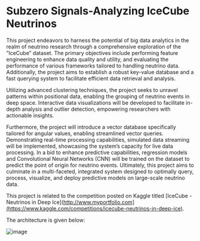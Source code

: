 # Subzero Signals-Analyzing IceCube Neutrinos
This project endeavors to harness the potential of big data analytics in the realm of neutrino research through a comprehensive exploration of the ”IceCube” dataset. The primary objectives include performing feature engineering to enhance data quality and utility, and evaluating the performance of various frameworks tailored to handling neutrino data. Additionally, the project aims to establish a robust key-value database and a fast querying system to facilitate efficient data retrieval and analysis.

Utilizing advanced clustering techniques, the project seeks to unravel patterns within positional data, enabling the grouping of neutrino events in deep space. Interactive data visualizations will be developed to facilitate in-depth analysis and outlier detection, empowering researchers with actionable insights.

Furthermore, the project will introduce a vector database specifically tailored for angular values, enabling streamlined vector queries. Demonstrating real-time processing capabilities, simulated data streaming will be implemented, showcasing the system’s capacity for live data processing. In a bid to enhance predictive capabilities, regression models and Convolutional Neural Networks (CNN) will be trained on the dataset to predict the point of origin for neutrino events. Ultimately, this project aims to culminate in a multi-faceted, integrated system designed to optimally query, process, visualize, and deploy predictive models
on large-scale neutrino data.

This project is related to the competition posted on Kaggle titled [IceCube - Neutrinos in Deep Ice](http://www.myportfolio.com](https://www.kaggle.com/competitions/icecube-neutrinos-in-deep-ice).

The architecture is given below:

![image](https://github.com/shrishsinghal/Subzero-Signals-Analyzing-IceCube-Neutrinos/assets/22516996/777a506d-8b84-42bb-8d8f-d623338af30e)

